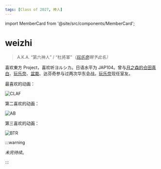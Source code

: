 ```yaml
---
tags: [Class of 2027, 神人]
---
```


import MemberCard from '@site/src/components/MemberCard';

# weizhi

> A.K.A. “第六神人” / “杜將軍”_（[玩乐奈](玩乐奈.md)赐予此名）_

<MemberCard
    name="Weizhi"
    subtitle="Author"
    avatar="https://encrypted-tbn1.gstatic.com/images?q=tbn:ANd9GcSo11G0Qra5stavtTgdWBvbwfwcxzBRoZT7DCDNackuhe-ygFAd"
    link="https://bgm.tv/user/wdu"
/>

喜欢東方 Project，喜欢听ヨルシカ。日语水平为 JAP104。曾与[月之森的仓田真白](月之森的仓田真白本人.md)、[玩乐奈](玩乐奈.md)、[盆栽](绿色盆栽.md)、达芬奇参与过两次华东会战。[玩乐奈](玩乐奈.md)现任室友。

最喜欢的动画：

![CLAF](/img/CLAF.png)

第二喜欢的动画：

![AB](/img/AB.png)

第三喜欢的动画：

![BTR](/img/BTR.png)

:::warning

_未完待续_。

:::
